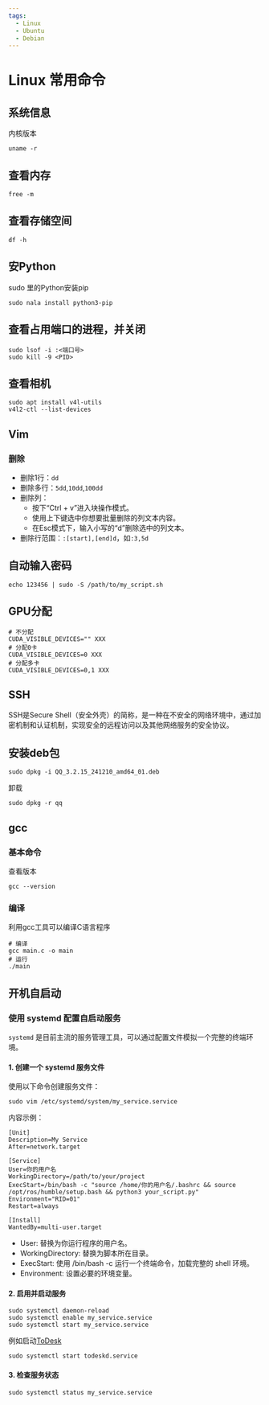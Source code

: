 ```yaml
---
tags:
  - Linux
  - Ubuntu
  - Debian
---
```


# Linux 常用命令

## 系统信息
内核版本
```shell
uname -r
```

## 查看内存
```shell
free -m
```

## 查看存储空间
```shell
df -h
```

## 安Python
sudo 里的Python安装pip
```shell
sudo nala install python3-pip
```

## 查看占用端口的进程，并关闭
```shell
sudo lsof -i :<端口号>
sudo kill -9 <PID>
```

## 查看相机
```shell
sudo apt install v4l-utils
v4l2-ctl --list-devices
```

## Vim
### 删除
- 删除1行：`dd`
- 删除多行：`5dd`,`10dd`,`100dd`
- 删除列：
  - 按下“Ctrl + v”进入块操作模式。
  - 使用上下键选中你想要批量删除的列文本内容。
  - 在Esc模式下，输入小写的“d”删除选中的列文本。
- 删除行范围：`:[start],[end]d`，如`:3,5d`

## 自动输入密码
```shell
echo 123456 | sudo -S /path/to/my_script.sh
```

## GPU分配
```shell
# 不分配
CUDA_VISIBLE_DEVICES="" XXX
# 分配0卡
CUDA_VISIBLE_DEVICES=0 XXX
# 分配多卡
CUDA_VISIBLE_DEVICES=0,1 XXX
```

## SSH
SSH是Secure Shell（安全外壳）的简称，是一种在不安全的网络环境中，通过加密机制和认证机制，实现安全的远程访问以及其他网络服务的安全协议。

## 安装deb包
```shell
sudo dpkg -i QQ_3.2.15_241210_amd64_01.deb
```

卸载
```shell
sudo dpkg -r qq
```


## gcc
### 基本命令
查看版本
```shell
gcc --version
```

### 编译
利用gcc工具可以编译C语言程序

```shell
# 编译
gcc main.c -o main
# 运行
./main
```

## 开机自启动
### 使用 systemd 配置自启动服务
`systemd` 是目前主流的服务管理工具，可以通过配置文件模拟一个完整的终端环境。

#### 1. 创建一个 systemd 服务文件
使用以下命令创建服务文件：
```shell
sudo vim /etc/systemd/system/my_service.service
```
内容示例：
```text
[Unit]
Description=My Service
After=network.target

[Service]
User=你的用户名
WorkingDirectory=/path/to/your/project
ExecStart=/bin/bash -c "source /home/你的用户名/.bashrc && source /opt/ros/humble/setup.bash && python3 your_script.py"
Environment="RID=01"
Restart=always

[Install]
WantedBy=multi-user.target
```
- User: 替换为你运行程序的用户名。
- WorkingDirectory: 替换为脚本所在目录。
- ExecStart: 使用 /bin/bash -c 运行一个终端命令，加载完整的 shell 环境。
- Environment: 设置必要的环境变量。

#### 2. 启用并启动服务
```shell
sudo systemctl daemon-reload
sudo systemctl enable my_service.service
sudo systemctl start my_service.service
```

例如启动[ToDesk](https://www.todesk.com/linux.html)
```shell
sudo systemctl start todeskd.service
```

#### 3. 检查服务状态
```shell
sudo systemctl status my_service.service
```
